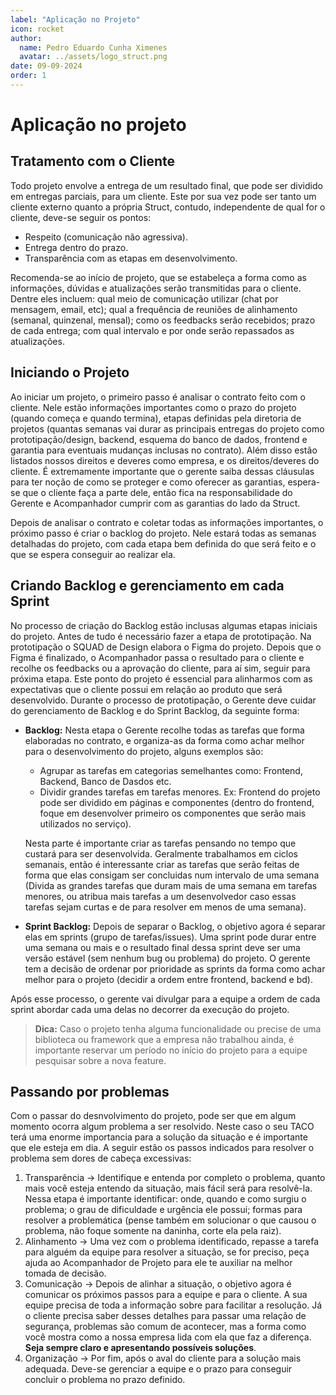 ```yaml
---
label: "Aplicação no Projeto"
icon: rocket
author:
  name: Pedro Eduardo Cunha Ximenes
  avatar: ../assets/logo_struct.png
date: 09-09-2024
order: 1
---
```


# Aplicação no projeto

## Tratamento com o Cliente

Todo projeto envolve a entrega de um resultado final, que pode ser dividido em entregas parciais, para um cliente. Este por sua vez pode ser tanto um cliente externo quanto a própria Struct, contudo, independente de qual for o cliente, deve-se seguir os pontos:

- Respeito (comunicação não agressiva).
- Entrega dentro do prazo.
- Transparência com as etapas em desenvolvimento.

Recomenda-se ao início de projeto, que se estabeleça a forma como as informações, dúvidas e atualizações serão transmitidas para o cliente. Dentre eles incluem: qual meio de comunicação utilizar (chat por mensagem, email, etc); qual a frequência de reuniões de alinhamento (semanal, quinzenal, mensal); como os feedbacks serão recebidos; prazo de cada entrega; com qual intervalo e por onde serão repassados as atualizações.

## Iniciando o Projeto

Ao iniciar um projeto, o primeiro passo é analisar o contrato feito com o cliente. Nele estão informações importantes como o prazo do projeto (quando começa e quando termina), etapas definidas pela diretoria de projetos (quantas semanas vai durar as principais entregas do projeto como prototipação/design, backend, esquema do banco de dados, frontend e garantia para eventuais mudanças inclusas no contrato). Além disso estão listados nossos direitos e deveres como empresa, e os direitos/deveres do cliente. É extremamente importante que o gerente saiba dessas cláusulas para ter noção de como se proteger e como oferecer as garantias, espera-se que o cliente faça a parte dele, então fica na responsabilidade do Gerente e Acompanhador cumprir com as garantias do lado da Struct.

Depois de analisar o contrato e coletar todas as informações importantes, o próximo passo é criar o backlog do projeto. Nele estará todas as semanas detalhadas do projeto, com cada etapa bem definida do que será feito e o que se espera conseguir ao realizar ela.

## Criando Backlog e gerenciamento em cada Sprint

No processo de criação do Backlog estão inclusas algumas etapas iniciais do projeto. Antes de tudo é necessário fazer a etapa de prototipação.
Na prototipação o SQUAD de Design elabora o Figma do projeto. Depois que o Figma é finalizado, o Acompanhador passa o resultado para o cliente e recolhe os feedbacks ou a aprovação do cliente, para aí sim, seguir para próxima etapa. Este ponto do projeto é essencial para alinharmos com as expectativas que o cliente possui em relação ao produto que será desenvolvido.
Durante o processo de prototipação, o Gerente deve cuidar do gerenciamento de Backlog e do Sprint Backlog, da seguinte forma:

- **Backlog:** Nesta etapa o Gerente recolhe todas as tarefas que forma elaboradas no contrato, e organiza-as da forma como achar melhor para o desenvolvimento do projeto, alguns exemplos são:

  - Agrupar as tarefas em categorias semelhantes como: Frontend, Backend, Banco de Dasdos etc.
  - Dividir grandes tarefas em tarefas menores. Ex: Frontend do projeto pode ser dividido em páginas e componentes (dentro do frontend, foque em desenvolver primeiro os componentes que serão mais utilizados no serviço).

  Nesta parte é importante criar as tarefas pensando no tempo que custará para ser desenvolvida. Geralmente trabalhamos em ciclos semanais, então é interessante criar as tarefas que serão feitas de forma que elas consigam ser concluidas num intervalo de uma semana (Divida as grandes tarefas que duram mais de uma semana em tarefas menores, ou atribua mais tarefas a um desenvolvedor caso essas tarefas sejam curtas e de para resolver em menos de uma semana).

- **Sprint Backlog:** Depois de separar o Backlog, o objetivo agora é separar elas em sprints (grupo de tarefas/issues). Uma sprint pode durar entre uma semana ou mais e o resultado final dessa sprint deve ser uma versão estável (sem nenhum bug ou problema) do projeto. O gerente tem a decisão de ordenar por prioridade as sprints da forma como achar melhor para o projeto (decidir a ordem entre frontend, backend e bd).

Após esse processo, o gerente vai divulgar para a equipe a ordem de cada sprint abordar cada uma delas no decorrer da execução do projeto.

> **Dica:**
> Caso o projeto tenha alguma funcionalidade ou precise de uma biblioteca ou framework que a empresa não trabalhou ainda, é importante reservar um período no início do projeto para a equipe pesquisar sobre a nova feature.

## Passando por problemas

Com o passar do desnvolvimento do projeto, pode ser que em algum momento ocorra algum problema a ser resolvido. Neste caso o seu TACO terá uma enorme importancia para a solução da situação e é importante que ele esteja em dia. A seguir estão os passos indicados para resolver o problema sem dores de cabeça excessivas:

1.  Transparência -> Identifique e entenda por completo o problema, quanto mais você esteja entendo da situação, mais fácil será para resolvê-la. Nessa etapa é importante identificar: onde, quando e como surgiu o problema; o grau de dificuldade e urgência ele possui; formas para resolver a problemática (pense também em solucionar o que causou o problema, não foque somente na daninha, corte ela pela raiz).
2.  Alinhamento -> Uma vez com o problema identificado, repasse a tarefa para alguém da equipe para resolver a situação, se for preciso, peça ajuda ao Acompanhador de Projeto para ele te auxiliar na melhor tomada de decisão.
3.  Comunicação -> Depois de alinhar a situação, o objetivo agora é comunicar os próximos passos para a equipe e para o cliente. A sua equipe precisa de toda a informação sobre para facilitar a resolução. Já o cliente precisa saber desses detalhes para passar uma relação de segurança, problemas são comum de acontecer, mas a forma como você mostra como a nossa empresa lida com ela que faz a diferença. **Seja sempre claro e apresentando possíveis soluções**.
4.  Organização -> Por fim, após o aval do cliente para a solução mais adequada. Deve-se gerenciar a equipe e o prazo para conseguir concluir o problema no prazo definido.
